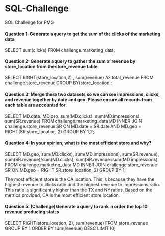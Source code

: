 # SQL-Challenge
SQL Challenge for PMG

#### Question 1: Generate a query to get the sum of the clicks of the marketing data

SELECT sum(clicks)
FROM challenge.marketing_data;

#### Question 2: Generate a query to gather the sum of revenue by store_location from the store_revenue table
SELECT RIGHT(store_location,2) , sum(revenue) AS total_revenue
FROM challenge.store_revenue
GROUP BY(store_location);

#### Question 3: Merge these two datasets so we can see impressions, clicks, and revenue together by date and geo. Please ensure all records from each table are accounted for. 
SELECT MD.date, MD.geo, sum(MD.clicks), sum(MD.impressions), sum(SR.revenue)
FROM challenge.marketing_data MD INNER JOIN challenge.store_revenue SR
ON MD.date = SR.date AND MD.geo = RIGHT(SR.store_location, 2)
GROUP BY 1,2;

#### Question 4: In your opinion, what is the most efficient store and why?
SELECT MD.geo, sum(MD.clicks), sum(MD.impressions), sum(SR.revenue), sum(SR.revenue)/sum(MD.clicks), sum(SR.revenue)/sum(MD.impressions)
FROM challenge.marketing_data MD INNER JOIN challenge.store_revenue SR ON MD.geo = RIGHT(SR.store_location, 2)
GROUP BY 1;

The most efficient store is the CA location. This is because they have the highest revenue to clicks ratio and the highest revenue to impressions ratio. This ratio is significantly higher than the TX and NY ratios. Based on the metrics provided, CA is the most efficient store location.

#### Question 5: (Challenge) Generate a query to rank in order the top 10 revenue producing states
SELECT RIGHT(store_location, 2), sum(revenue)
FROM store_revenue 
GROUP BY 1 
ORDER BY sum(revenue) DESC LIMIT 10;
